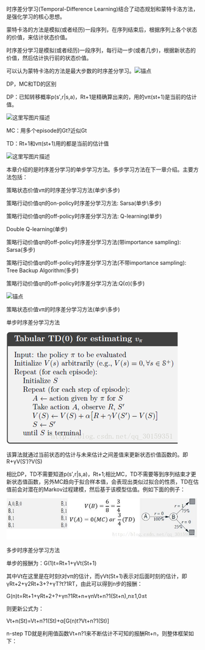 时序差分学习\(Temporal-Difference Learning\)结合了动态规划和蒙特卡洛方法，是强化学习的核心思想。

蒙特卡洛的方法是模拟\(或者经历\)一段序列，在序列结束后，根据序列上各个状态的价值，来估计状态价值。

时序差分学习是模拟\(或者经历\)一段序列，每行动一步\(或者几步\)，根据新状态的价值，然后估计执行前的状态价值。

可以认为蒙特卡洛的方法是最大步数的时序差分学习。![](http://statics.2cto.com/js/ckeditor/images/spacer.gif?t=C9G6 "锚点")

DP，MC和TD的区别

DP：已知转移概率p\(s′,r\|s,a\)，Rt+1是精确算出来的，用的vπ\(st+1\)是当前的估计值。

![](https://www.2cto.com/uploadfile/Collfiles/20170607/20170607103511628.png "这里写图片描述")

MC：用多个episode的Gt?近似Gt

TD：Rt+1和vπ\(st+1\)用的都是当前的估计值

![](https://www.2cto.com/uploadfile/Collfiles/20170607/20170607103512630.png "这里写图片描述")

本章介绍的是时序差分学习的单步学习方法。多步学习方法在下一章介绍。主要方法包括：

策略状态价值vπ的时序差分学习方法\(单步\多步\)

策略行动价值qπ的on-policy时序差分学习方法: Sarsa\(单步\多步\)

策略行动价值qπ的off-policy时序差分学习方法: Q-learning\(单步\)

Double Q-learning\(单步\)

策略行动价值qπ的off-policy时序差分学习方法\(带importance sampling\): Sarsa\(多步\)

策略行动价值qπ的off-policy时序差分学习方法\(不带importance sampling\): Tree Backup Algorithm\(多步\)

策略行动价值qπ的off-policy时序差分学习方法:Q\(σ\)\(多步\)

![](http://statics.2cto.com/js/ckeditor/images/spacer.gif?t=C9G6 "锚点")

策略状态价值vπ的时序差分学习方法\(单步\多步\)

单步时序差分学习方法

![](/assets/rl-td1.png)

该算法就通过当前状态的估计与未来估计之间差值来更新状态价值函数的。即R+γV\(S′\)?V\(S\)

相比DP，TD不需要知道p\(s′,r\|s,a\)，Rt+1;相比MC，TD不需要等到序列结束才更新状态值函数，另外MC趋向于拟合样本值，会表现出类似过拟合的性质，TD在估值前会对潜在的Markov过程建模，然后基于该模型估值。例如下面的例子：

![](/assets/rl-td2.png)

多步时序差分学习方法

单步的报酬为：G\(1\)t=Rt+1+γVt\(St+1\)

其中Vt在这里是在时刻t对vπ的估计，而γVt\(St+1\)表示对后面时刻的估计，即γRt+2+γ2Rt+3+?+γT?t?1RT，由此可以得到n步的报酬：

G\(n\)t=Rt+1+γRt+2+?+γn?1Rt+n+γnVt+n?1\(St+n\),n≥1,0≤t

则更新公式为：

Vt+n\(St\)=Vt+n?1\(St\)+α\[G\(n\)t?Vt+n?1\(St\)\]

n-step TD就是利用值函数Vt+n?1来不断估计不可知的报酬Rt+n，则整体框架如下：



